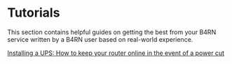 # Tutorials

This section contains helpful guides on getting the best from your B4RN service written by a B4RN user based on real-world experience.

[Installing a UPS: How to keep your router online in the event of a power cut](ups/)